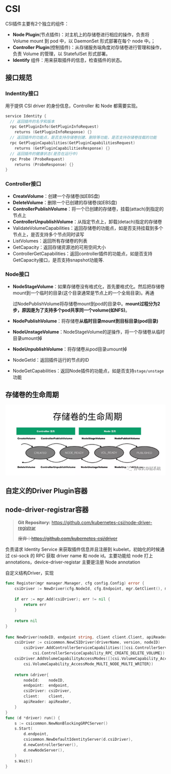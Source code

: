 # CSI

CSI插件主要有2个独立的组件：

- **Node Plugin**(节点插件)：对主机上的存储卷进行相应的操作，负责将 Volume mount 到 pod 中，以 DaemonSet 形式部署在每个 node 中。；
- **Controller Plugin**(控制插件)：从存储服务端角度对存储卷进行管理和操作，负责 Volume 的管理，以 StatefulSet 形式部署。
- **Identify** 组件：用来获取插件的信息，检查插件的状态。



## 接口规范

### Indentity接口

用于提供 CSI driver 的身份信息，Controller 和 Node 都需要实现。

```go
service Identity {
  // 返回插件的名字和版本
  rpc GetPluginInfo(GetPluginInfoRequest)
    returns (GetPluginInfoResponse) {}
  // 返回插件的功能点，是否支持存储卷创建、删除等功能，是否支持存储卷挂载的功能
  rpc GetPluginCapabilities(GetPluginCapabilitiesRequest)
    returns (GetPluginCapabilitiesResponse) {}
  // 返回插件的健康状态(是否在运行中)
  rpc Probe (ProbeRequest)
    returns (ProbeResponse) {}
}
```

### Controller接口

- **CreateVolume**：创建一个存储卷(如EBS盘)
- **DeleteVolume**：删除一个已创建的存储卷(如EBS盘)
- **ControllerPublishVolume**：将一个已创建的存储卷，挂载(attach)到指定的节点上
- **ControllerUnpublishVolume**：从指定节点上，卸载(detach)指定的存储卷
- ValidateVolumeCapabilities：返回存储卷的功能点，如是否支持挂载到多个节点上，是否支持多个节点同时读写
- ListVolumes：返回所有存储卷的列表
- GetCapacity：返回存储资源池的可用空间大小
- ControllerGetCapabilities：返回controller插件的功能点，如是否支持GetCapacity接口，是否支持snapshot功能等.

### Node接口

- **NodeStageVolume**：如果存储卷没有格式化，首先要格式化。然后把存储卷mount到一个临时的目录(这个目录通常是节点上的一个全局目录)。再通

  过NodePublishVolume将存储卷mount到pod的目录中。**mount过程分为2步，原因是为了支持多个pod共享同一个volume(如NFS)**。

- **NodePublishVolume**：将存储卷**从临时目录mount到目标目录(pod目录)**

- **NodeUnstageVolume**：NodeStageVolume的逆操作，将一个存储卷从临时目录umount掉

- **NodeUnpublishVolume**：将存储卷从pod目录umount掉

- NodeGetId：返回插件运行的节点的ID

- NodeGetCapabilities：返回Node插件的功能点，如是否支持`stage/unstage`功能



## 存储卷的生命周期

![bcb030e09ddf0a64a7443268bae3832d.png](pics/bcb030e09ddf0a64a7443268bae3832d.png)





## 自定义的Driver Plugin容器



## node-driver-registrar容器

> **Git Repository:** https://github.com/kubernetes-csi/node-driver-registrar
>
> ~~废弃：https://github.com/kubernetes-csi/driver~~



负责请求 Identity Service 来获取插件信息并且注册到 kubelet，初始化的时候通过 csi-sock 的 RPC 获取 driver name 和 node id。主要功能给 node 打上 annotations，device-driver-registar 主要是注册 Node annotation



自定义结构Driver，实现

```go
func Register(mgr manager.Manager, cfg config.Config) error {
	csiDriver := NewDriver(cfg.NodeId, cfg.Endpoint, mgr.GetClient(), mgr.GetAPIReader())

	if err := mgr.Add(csiDriver); err != nil {
		return err
	}

	return nil
}

func NewDriver(nodeID, endpoint string, client client.Client, apiReader client.Reader) *driver {
	csiDriver := csicommon.NewCSIDriver(driverName, version, nodeID)
		csiDriver.AddControllerServiceCapabilities([]csi.ControllerServiceCapability_RPC_Type{
            csi.ControllerServiceCapability_RPC_CREATE_DELETE_VOLUME})
	csiDriver.AddVolumeCapabilityAccessModes([]csi.VolumeCapability_AccessMode_Mode{
        csi.VolumeCapability_AccessMode_MULTI_NODE_MULTI_WRITER})

	return &driver{
		nodeId:    nodeID,
		endpoint:  endpoint,
		csiDriver: csiDriver,
		client:    client,
		apiReader: apiReader,
	}
}
func (d *driver) run() {
	s := csicommon.NewNonBlockingGRPCServer()
	s.Start(
		d.endpoint,
		csicommon.NewDefaultIdentityServer(d.csiDriver),
		d.newControllerServer(),
		d.newNodeServer(),
	)
	s.Wait()
}
```

